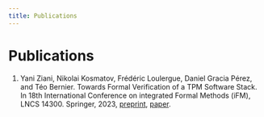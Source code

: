 ```yaml
---
title: Publications
---
```


# Publications

1. Yani Ziani, Nikolai Kosmatov, Frédéric Loulergue, Daniel Gracia Pérez, and Téo Bernier. Towards Formal Verification of a TPM Software Stack. In 18th International Conference on integrated Formal Methods (iFM), LNCS 14300. Springer, 2023, [preprint](https://hal.science/hal-04176159), [paper](https://link.springer.com/chapter/10.1007/978-3-031-47705-8_6).
   
